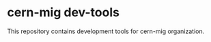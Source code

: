 cern-mig dev-tools
==================

This repository contains development tools for cern-mig organization.

